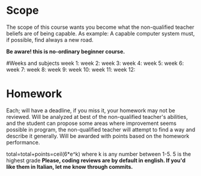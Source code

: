 # Scope
The scope of this course wants you become what the non-qualified teacher beliefs are of being capable.
As example: A capable computer system must, if possible, find always a new road.

**Be aware! this is no-ordinary beginner course.**

#Weeks and subjects
week 1:
week 2:
week 3:
week 4:
week 5:
week 6:
week 7:
week 8:
week 9:
week 10:
week 11:
week 12:

# Homework
Each; will have a deadline, if you miss it, your homework may not be reviewed.
Will be analyzed at best of the non-qualified teacher's abilities, and the student can propose some areas where improvement seems possible in program, the non-qualified teacher will attempt to find a way and describe it generally.
Will be awarded with points based on the homework performance.

total=total+points=ceil(6*e^k) where k is any number between 1-5. 5 is the highest grade
**Please, coding reviews are by default in english. If you'd like them in Italian, let me know through commits.**
